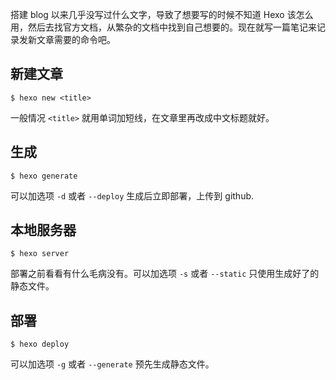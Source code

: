 搭建 blog 以来几乎没写过什么文字，导致了想要写的时候不知道 Hexo 该怎么用，然后去找官方文档，从繁杂的文档中找到自己想要的。现在就写一篇笔记来记录发新文章需要的命令吧。

## 新建文章

```Shell
$ hexo new <title>
```

一般情况 `<title>` 就用单词加短线，在文章里再改成中文标题就好。

## 生成

```Shell
$ hexo generate
```

可以加选项 `-d` 或者 `--deploy` 生成后立即部署，上传到 github.

## 本地服务器

```Shell
$ hexo server
```

部署之前看看有什么毛病没有。可以加选项 `-s` 或者 `--static` 只使用生成好了的静态文件。

## 部署

```Shell
$ hexo deploy
```

可以加选项 `-g` 或者 `--generate` 预先生成静态文件。

<!-- ##{"timestamp":1585132162}## -->